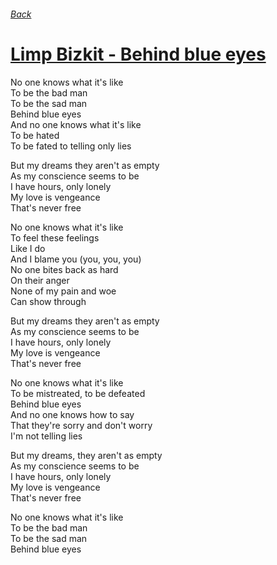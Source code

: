 ###### [Back](../Readme.md)
# [Limp Bizkit - Behind blue eyes](tabs.md)

No one knows what it's like  
To be the bad man  
To be the sad man  
Behind blue eyes  
And no one knows what it's like  
To be hated  
To be fated to telling only lies  

But my dreams they aren't as empty  
As my conscience seems to be  
I have hours, only lonely  
My love is vengeance  
That's never free  

No one knows what it's like  
To feel these feelings  
Like I do  
And I blame you (you, you, you)  
No one bites back as hard  
On their anger  
None of my pain and woe  
Can show through  

But my dreams they aren't as empty  
As my conscience seems to be  
I have hours, only lonely  
My love is vengeance  
That's never free  

No one knows what it's like  
To be mistreated, to be defeated  
Behind blue eyes  
And no one knows how to say  
That they're sorry and don't worry  
I'm not telling lies  

But my dreams, they aren't as empty  
As my conscience seems to be  
I have hours, only lonely  
My love is vengeance  
That's never free  

No one knows what it's like  
To be the bad man  
To be the sad man  
Behind blue eyes  